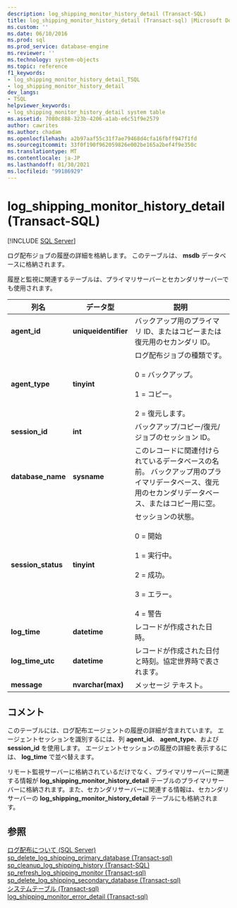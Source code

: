 ```yaml
---
description: log_shipping_monitor_history_detail (Transact-SQL)
title: log_shipping_monitor_history_detail (Transact-sql) |Microsoft Docs
ms.custom: ''
ms.date: 06/10/2016
ms.prod: sql
ms.prod_service: database-engine
ms.reviewer: ''
ms.technology: system-objects
ms.topic: reference
f1_keywords:
- log_shipping_monitor_history_detail_TSQL
- log_shipping_monitor_history_detail
dev_langs:
- TSQL
helpviewer_keywords:
- log_shipping_monitor_history_detail system table
ms.assetid: 7080c888-323b-4206-a1ab-e6c51f9e2579
author: cawrites
ms.author: chadam
ms.openlocfilehash: a2b97aaf55c31f7ae79468d4cfa16fbff947f1fd
ms.sourcegitcommit: 33f0f190f962059826e002be165a2bef4f9e350c
ms.translationtype: MT
ms.contentlocale: ja-JP
ms.lasthandoff: 01/30/2021
ms.locfileid: "99186929"
---
```

# <a name="log_shipping_monitor_history_detail-transact-sql"></a>log_shipping_monitor_history_detail (Transact-SQL)
[!INCLUDE [SQL Server](../../includes/applies-to-version/sqlserver.md)]

  ログ配布ジョブの履歴の詳細を格納します。 このテーブルは、 **msdb** データベースに格納されます。  
  
 履歴と監視に関連するテーブルは、プライマリサーバーとセカンダリサーバーでも使用されます。  
  
|列名|データ型|説明|  
|-----------------|---------------|-----------------|  
|**agent_id**|**uniqueidentifier**|バックアップ用のプライマリ ID、またはコピーまたは復元用のセカンダリ ID。|  
|**agent_type**|**tinyint**|ログ配布ジョブの種類です。<br /><br /> 0 = バックアップ。<br /><br /> 1 = コピー。<br /><br /> 2 = 復元します。|  
|**session_id**|**int**|バックアップ/コピー/復元/ジョブのセッション ID。|  
|**database_name**|**sysname**|このレコードに関連付けられているデータベースの名前。 バックアップ用のプライマリデータベース、復元用のセカンダリデータベース、またはコピー用に空。|  
|**session_status**|**tinyint**|セッションの状態。<br /><br /> 0 = 開始<br /><br /> 1 = 実行中。<br /><br /> 2 = 成功。<br /><br /> 3 = エラー。<br /><br /> 4 = 警告|  
|**log_time**|**datetime**|レコードが作成された日時。|  
|**log_time_utc**|**datetime**|レコードが作成された日付と時刻。協定世界時で表されます。|  
|**message**|**nvarchar(max)**|メッセージ テキスト。|  
  
## <a name="remarks"></a>コメント  
 このテーブルには、ログ配布エージェントの履歴の詳細が含まれています。 エージェントセッションを識別するには、列 **agent_id**、 **agent_type**、および **session_id** を使用します。 エージェントセッションの履歴の詳細を表示するには、 **log_time** で並べ替えます。  
  
 リモート監視サーバーに格納されているだけでなく、プライマリサーバーに関連する情報が **log_shipping_monitor_history_detail** テーブルのプライマリサーバーに格納されます。また、セカンダリサーバーに関連する情報は、セカンダリサーバーの **log_shipping_monitor_history_detail** テーブルにも格納されます。  
  
## <a name="see-also"></a>参照  
 [ログ配布について &#40;SQL Server&#41;](../../database-engine/log-shipping/about-log-shipping-sql-server.md)   
 [sp_delete_log_shipping_primary_database &#40;Transact-sql&#41;](../../relational-databases/system-stored-procedures/sp-delete-log-shipping-primary-database-transact-sql.md)   
 [sp_cleanup_log_shipping_history &#40;Transact-SQL&#41;](../../relational-databases/system-stored-procedures/sp-cleanup-log-shipping-history-transact-sql.md)   
 [sp_refresh_log_shipping_monitor &#40;Transact-sql&#41;](../../relational-databases/system-stored-procedures/sp-refresh-log-shipping-monitor-transact-sql.md)   
 [sp_delete_log_shipping_secondary_database &#40;Transact-sql&#41;](../../relational-databases/system-stored-procedures/sp-delete-log-shipping-secondary-database-transact-sql.md)   
 [システムテーブル &#40;Transact-sql&#41;](../../relational-databases/system-tables/system-tables-transact-sql.md)   
 [log_shipping_monitor_error_detail &#40;Transact-sql&#41;](../../relational-databases/system-tables/log-shipping-monitor-error-detail-transact-sql.md)  
  
  

